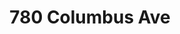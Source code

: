 ---
title: 780 Columbus Ave
description: Information on 780 Columbus Ave
createdAt: 2022-01-14
updatedAt: 2022-01-14

pageType: dorm
---